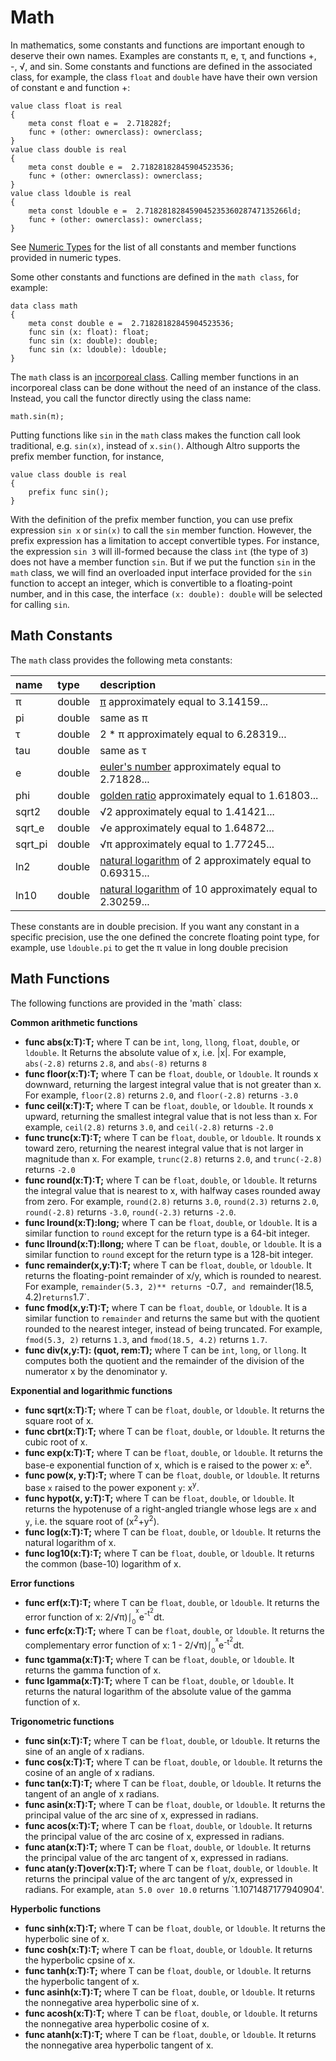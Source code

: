 # Math

In mathematics, some constants and functions are important enough to deserve their own names. Examples are constants π, e, τ, and functions +, -, √, and sin. Some constants and functions are defined in the associated class, for example, the class `float` and `double` have have their own version of constant e and function +:
```altro
value class float is real
{
    meta const float e =  2.718282f;
    func + (other: ownerclass): ownerclass; 
}
value class double is real
{
    meta const double e =  2.71828182845904523536;
    func + (other: ownerclass): ownerclass; 
}
value class ldouble is real
{
    meta const ldouble e =  2.71828182845904523536028747135266ld;
    func + (other: ownerclass): ownerclass; 
}
```
See [Numeric Types](TypeNumeric.md) for the list of all constants and member functions provided in numeric types.

Some other constants and functions are defined in the `math class`, for example:
```altro
data class math
{
    meta const double e =  2.71828182845904523536;
    func sin (x: float): float;
    func sin (x: double): double;
    func sin (x: ldouble): ldouble;
}
```
The `math` class is an [incorporeal class](IncorporealClass.md). Calling member functions in an incorporeal class can be done without the need of an instance of the class. Instead, you call the functor directly using the class name:
```altro
math.sin(π);
```
Putting functions like `sin` in the `math` class makes the function call look traditional, e.g. `sin(x)`, instead of `x.sin()`. Although Altro supports the prefix member function, for instance,
```altro
value class double is real
{
    prefix func sin();
}
```
With the definition of the prefix member function, you can use prefix expression `sin x` or `sin(x)` to call the `sin` member function. However, the prefix expression has a limitation to accept convertible types. For instance, the expression `sin 3` will ill-formed because the class `int` (the type of `3`) does not have a member function `sin`. But if we put the function `sin` in the `math` class, we will find an overloaded input interface provided for the `sin` function to accept an integer, which is convertible to a floating-point number, and in this case, the interface `(x: double): double` will be selected for calling `sin`.

## Math Constants

The `math` class provides the following meta constants:

| name    | type   | description                                                                               |
|:------- |:------ |:----------------------------------------------------------------------------------------- |
| π       | double | [π](https://en.wikipedia.org/wiki/Pi) approximately equal to 3.14159... |
| pi      | double | same as π |
| τ       | double | 2 * π approximately equal to 6.28319... |
| tau     | double | same as τ |
| e       | double | [euler's number](https://en.wikipedia.org/wiki/E_(mathematical_constant)) approximately equal to 2.71828... |
| phi     | double | [golden ratio](https://en.wikipedia.org/wiki/Golden_ratio) approximately equal to 1.61803... |
| sqrt2   | double | √2 approximately equal to 1.41421... |
| sqrt_e  | double | √e approximately equal to 1.64872... |
| sqrt_pi | double | √π approximately equal to 1.77245... |
| ln2     | double | [natural logarithm](https://en.wikipedia.org/wiki/Natural_logarithm) of 2 approximately equal to 0.69315... |
| ln10    | double | [natural logarithm](https://en.wikipedia.org/wiki/Natural_logarithm) of 10 approximately equal to 2.30259... |

These constants are in double precision. If you want any constant in a specific precision, use the one defined the concrete floating point type, for example, use `ldouble.pi` to get the π value in long double precision

## Math Functions

The following functions are provided in the 'math` class:

**Common arithmetic functions**
* **func abs(x:T):T;** where T can be `int`, `long`, `llong`, `float`, `double`, or `ldouble`. It Returns the absolute value of x, i.e. |x|. For example, `abs(-2.8)` returns `2.8`, and `abs(-8)` returns `8`
* **func floor(x:T):T;** where T can be `float`, `double`, or `ldouble`. It rounds x downward, returning the largest integral value that is not greater than x. For example, `floor(2.8)` returns `2.0`, and `floor(-2.8)` returns `-3.0`
* **func ceil(x:T):T;** where T can be `float`, `double`, or `ldouble`. It rounds x upward, returning the smallest integral value that is not less than x. For example, `ceil(2.8)` returns `3.0`, and `ceil(-2.8)` returns `-2.0`
* **func trunc(x:T):T;** where T can be `float`, `double`, or `ldouble`. It rounds x toward zero, returning the nearest integral value that is not larger in magnitude than x. For example, `trunc(2.8)` returns `2.0`, and `trunc(-2.8)` returns `-2.0`
* **func round(x:T):T;** where T can be `float`, `double`, or `ldouble`. It returns the integral value that is nearest to x, with halfway cases rounded away from zero. For example, `round(2.8)` returns `3.0`, `round(2.3)` returns `2.0`, `round(-2.8)` returns `-3.0`, `round(-2.3)` returns `-2.0`.
* **func lround(x:T):long;** where T can be `float`, `double`, or `ldouble`. It is a similar function to `round` except for the return type is a 64-bit integer.
* **func llround(x:T):llong;** where T can be `float`, `double`, or `ldouble`. It is a similar function to `round` except for the return type is a 128-bit integer.
* **func remainder(x,y:T):T;** where T can be `float`, `double`, or `ldouble`. It returns the floating-point remainder of x/y, which is rounded to nearest. For example, `remainder(5.3, 2)** returns `-0.7`, and `remainder(18.5, 4.2)` returns `1.7`.
* **func fmod(x,y:T):T;** where T can be `float`, `double`, or `ldouble`. It is a similar function to `remainder` and returns the same but with the quotient rounded to the nearest integer, instead of being truncated.  For example, `fmod(5.3, 2)` returns `1.3`, and `fmod(18.5, 4.2)` returns `1.7`.
* **func div(x,y:T): (quot, rem:T);** where T can be `int`, `long`, or `llong`. It computes both the quotient and the remainder of the division of the numerator x by the denominator y.

**Exponential and logarithmic functions**
* **func sqrt(x:T):T;** where T can be `float`, `double`, or `ldouble`. It returns the square root of x.
* **func cbrt(x:T):T;** where T can be `float`, `double`, or `ldouble`. It returns the cubic root of x.
* **func exp(x:T):T;** where T can be `float`, `double`, or `ldouble`. It returns the base-e exponential function of x, which is e raised to the power x: e<sup>x</sup>.
* **func pow(x, y:T):T;** where T can be `float`, `double`, or `ldouble`. It returns base `x` raised to the power exponent `y`: x<sup>y</sup>.
* **func hypot(x, y:T):T;** where T can be `float`, `double`, or `ldouble`. It returns  the hypotenuse of a right-angled triangle whose legs are `x` and `y`, i.e. the square root of (x<sup>2</sup>+y<sup>2</sup>).
* **func log(x:T):T;** where T can be `float`, `double`, or `ldouble`. It returns the natural logarithm of x.
* **func log10(x:T):T;** where T can be `float`, `double`, or `ldouble`. It returns the common (base-10) logarithm of x.

**Error functions**
* **func erf(x:T):T;** where T can be `float`, `double`, or `ldouble`. It returns the error function of x: 2/√π)⎰<sub><sub>0</sub></sub><sup><sup>x</sup></sup>e<sup>-t<sup>2</sup></sup>dt.
* **func erfc(x:T):T;** where T can be `float`, `double`, or `ldouble`. It returns the complementary error function of x: 1 - 2/√π)⎰<sub><sub>0</sub></sub><sup><sup>x</sup></sup>e<sup>-t<sup>2</sup></sup>dt.
* **func tgamma(x:T):T;** where T can be `float`, `double`, or `ldouble`. It returns the gamma function of x.
* **func lgamma(x:T):T;** where T can be `float`, `double`, or `ldouble`. It returns the natural logarithm of the absolute value of the gamma function of x.

**Trigonometric functions**
* **func sin(x:T):T;** where T can be `float`, `double`, or `ldouble`. It returns the sine of an angle of x radians.
* **func cos(x:T):T;** where T can be `float`, `double`, or `ldouble`. It returns the cosine of an angle of x radians.
* **func tan(x:T):T;** where T can be `float`, `double`, or `ldouble`. It returns the tangent of an angle of x radians.
* **func asin(x:T):T;** where T can be `float`, `double`, or `ldouble`. It returns the principal value of the arc sine of x, expressed in radians.
* **func acos(x:T):T;** where T can be `float`, `double`, or `ldouble`. It returns the principal value of the arc cosine of x, expressed in radians.
* **func atan(x:T):T;** where T can be `float`, `double`, or `ldouble`. It returns the principal value of the arc tangent of x, expressed in radians.
* **func atan(y:T)over(x:T):T;** where T can be `float`, `double`, or `ldouble`. It returns the principal value of the arc tangent of y/x, expressed in radians. For example, `atan 5.0 over 10.0` returns `1.1071487177940904'.

**Hyperbolic functions**
* **func sinh(x:T):T;** where T can be `float`, `double`, or `ldouble`. It returns the hyperbolic sine of x.
* **func cosh(x:T):T;** where T can be `float`, `double`, or `ldouble`. It returns the hyperbolic cpsine of x.
* **func tanh(x:T):T;** where T can be `float`, `double`, or `ldouble`. It returns the hyperbolic tangent of x.
* **func asinh(x:T):T;** where T can be `float`, `double`, or `ldouble`. It returns the nonnegative area hyperbolic sine of x.
* **func acosh(x:T):T;** where T can be `float`, `double`, or `ldouble`. It returns the nonnegative area hyperbolic cosine of x.
* **func atanh(x:T):T;** where T can be `float`, `double`, or `ldouble`. It returns the nonnegative area hyperbolic tangent of x.

